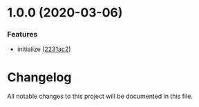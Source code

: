 # 1.0.0 (2020-03-06)


### Features

* initialize ([2231ac2](https://github.com/worldreaver/SystemBuffers/commit/2231ac2047732f229e5171ea04e2195e391f4f60))

# Changelog
All notable changes to this project will be documented in this file.
